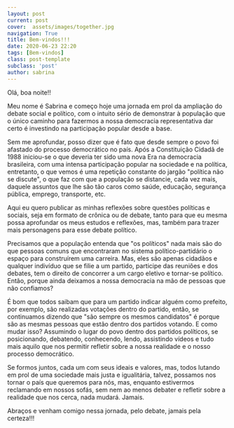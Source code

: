 ```yaml
---
layout: post
current: post
cover:  assets/images/together.jpg
navigation: True
title: Bem-vindos!!!
date: 2020-06-23 22:20
tags: [Bem-vindos]
class: post-template
subclass: 'post'
author: sabrina
---
```


Olá, boa noite!!

Meu nome é Sabrina e começo hoje uma jornada em prol da ampliação do debate social e político, com o intuito sério de demonstrar à população que o único caminho para fazermos a nossa democracia representativa dar certo é investindo na participação popular desde a base.

Sem me aprofundar, posso dizer que é fato que desde sempre o povo foi afastado do processo democrático no país. Após a Constituição Cidadã de 1988 iniciou-se o que deveria ter sido uma nova Era na democracia brasileira, com uma intensa participação popular na sociedade e na política, entretanto, o que vemos é uma repetição constante do jargão "política não se discute", o que faz com que a população se distancie, cada vez mais, daquele assuntos que lhe são tão caros como saúde, educação, segurança pública, emprego, transporte, etc.

Aqui eu quero publicar as minhas reflexões sobre questões políticas e sociais, seja em formato de crônica ou de debate, tanto para que eu mesma possa aprofundar os meus estudos e reflexões, mas, também para trazer mais personagens para esse debate político.

Precisamos que a população entenda que "os políticos" nada mais são do que pessoas comuns que encontraram no sistema político-partidário o espaço para construírem uma carreira. Mas, eles são apenas cidadãos e qualquer indivíduo que se filie a um partido, participe das reuniões e dos debates, tem o direito de concorrer a um cargo eletivo e tornar-se político. Então, porque ainda deixamos a nossa democracia na mão de pessoas que não confiamos?

É bom que todos saibam que para um partido indicar alguém como prefeito, por exemplo, são realizadas votações dentro do partido, então, se continuamos dizendo que "são sempre os mesmos candidatos" é porque são as mesmas pessoas que estão dentro dos partidos votando. E como mudar isso? Assumindo o lugar do povo dentro dos partidos políticos, se posicionando, debatendo, conhecendo, lendo, assistindo vídeos e tudo mais aquilo que nos permitir refletir sobre a nossa realidade e o nosso processo democrático.

Se formos juntos, cada um com seus ideais e valores, mas, todos lutando em prol de uma sociedade mais justa e igualitária, talvez, possamos nos tornar o país que queremos para nós, mas, enquanto estivermos reclamando em nossos sofás, sem nem ao menos debater e refletir sobre a realidade que nos cerca, nada mudará. Jamais.

Abraços e venham comigo nessa jornada, pelo debate, jamais pela certeza!!!